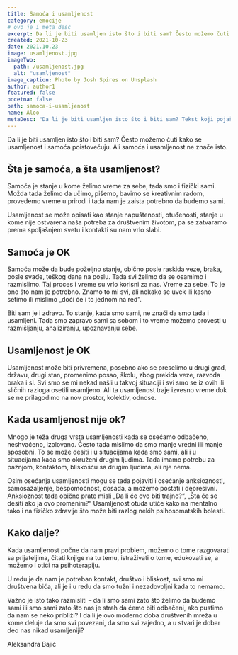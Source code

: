 ```yaml
---
title: Samoća i usamljenost
category: emocije
# ovo je i meta desc
excerpt: Da li je biti usamljen isto što i biti sam? Često možemo čuti kako se usamljenost i samoća poistovećuju. Ali samoća i usamljenost ne znače  isto.
created: 2021-10-23
date: 2021.10.23
image: usamljenost.jpg
imageTwo:
  path: /usamljenost.jpg
  alt: "usamljenost"
image_caption: Photo by Josh Spires on Unsplash
author: author1
featured: false
pocetna: false
path: samoca-i-usamljenost
name: Aloo
metaDesc: "Da li je biti usamljen isto što i biti sam? Tekst koji pojašnjava da samoća i usamljenost ne znače isto."
---
```



Da li je biti usamljen isto što i biti sam? Često možemo čuti kako se usamljenost i samoća poistovećuju. Ali samoća i usamljenost ne znače  isto.

## Šta je samoća, a šta usamljenost?

Samoća je stanje u kome želimo vreme za sebe, tada smo i fizički sami. Možda tada želimo da učimo, pišemo, bavimo se kreativnim radom, provedemo vreme u prirodi i tada nam je zaista potrebno da budemo sami.

Usamljenost se može opisati kao stanje napuštenosti, otuđenosti, stanje u kome nije ostvarena naša potreba za društvenim životom, pa se zatvaramo prema spoljašnjem svetu i kontakti su nam vrlo slabi.

## Samoća je OK

Samoća može da bude poželjno stanje, obično posle raskida veze, braka, posle svađe, teškog dana na poslu. Tada svi želimo da se osamimo i razmislimo. Taj proces i vreme su vrlo korisni za nas.  Vreme za sebe. To je ono što nam je potrebno. Znamo to mi svi, ali nekako se uvek ili kasno setimo ili mislimo „doći će i to jednom na red”.

Biti sam je i zdravo. To stanje, kada smo sami, ne znači da smo tada i usamljeni. Tada smo zapravo sami sa sobom i to vreme možemo provesti u razmišljanju, analiziranju, upoznavanju sebe.

## Usamljenost je OK

Usamljenost može biti privremena, posebno ako se preselimo u drugi grad, državu, drugi stan, promenimo posao, školu, zbog prekida veze, razvoda braka i sl. Svi smo se mi nekad našli u takvoj situaciji  i svi smo se iz ovih ili sličnih razloga osetili usamljeno. Ali ta usamljenost traje izvesno vreme dok se ne prilagodimo na nov prostor, kolektiv, odnose.

## Kada usamljenost nije ok?

Mnogo je teža druga vrsta usamljenosti kada se osećamo odbačeno, neshvaćeno, izolovano. Često tada mislimo da smo manje vredni ili manje sposobni. To se može desiti i u situacijama kada smo sami, ali i u situacijama kada smo okruženi drugim ljudima. Tada imamo potrebu za pažnjom, kontaktom, bliskošću sa drugim ljudima, ali nje nema. 

Osim osećanja usamljenosti mogu se tada pojaviti i osećanje anksioznosti, samosažaljenje, bespomoćnost, dosada, a možemo postati i depresivni. Anksioznost tada obično prate misli „Da li će ovo biti trajno?“, „Šta će se desiti ako ja ovo promenim?“  Usamljenost otuda utiče kako na mentalno tako i na fizičko zdravlje što može biti razlog nekih psihosomatskih bolesti.

## Kako dalje?

Kada usamljenost počne da nam pravi problem, možemo o tome razgovarati sa prijateljima, čitati knjige na tu temu, istraživati  o tome, edukovati se,  a možemo i otići na psihoterapiju.

U redu je da nam je potreban kontakt, društvo i bliskost, svi smo mi društvena bića, ali je i u redu da smo tužni i nezadovoljni kada to nemamo.

Važno je isto tako razmisliti – da li smo sami zato što želimo da budemo sami ili smo sami zato što nas je strah da ćemo biti odbačeni, ako pustimo da nam se neko približi? I da li je ovo moderno doba društvenih mreža u kome deluje da smo svi povezani, da smo svi zajedno, a u stvari je dobar deo nas nikad usamljeniji?


Aleksandra Bajić
